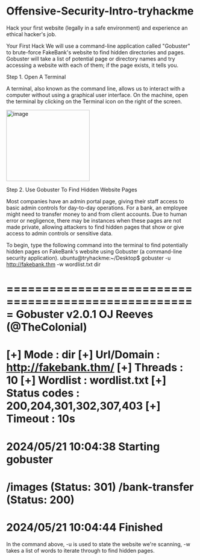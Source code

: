 # Offensive-Security-Intro-tryhackme
Hack your first website (legally in a safe environment) and experience an ethical hacker's job.

Your First Hack
We will use a command-line application called "Gobuster" to brute-force FakeBank's website to find hidden directories and pages. Gobuster will take a list of potential page or directory names and try accessing a website with each of them; if the page exists, it tells you.

Step 1. Open A Terminal

A terminal, also known as the command line, allows us to interact with a computer without using a graphical user interface. On the machine, open the terminal by clicking on the Terminal icon on the right of the screen.

<img width="221" height="189" alt="image" src="https://github.com/user-attachments/assets/1a5d0cf8-90c4-4978-89d7-e975e3115e0e" />


Step 2. Use Gobuster To Find Hidden Website Pages

Most companies have an admin portal page, giving their staff access to basic admin controls for day-to-day operations. For a bank, an employee might need to transfer money to and from client accounts. Due to human error or negligence, there may be instances when these pages are not made private, allowing attackers to find hidden pages that show or give access to admin controls or sensitive data.

To begin, type the following command into the terminal to find potentially hidden pages on FakeBank's website using Gobuster (a command-line security application).
ubuntu@tryhackme:~/Desktop$ gobuster -u http://fakebank.thm -w wordlist.txt dir

=====================================================
Gobuster v2.0.1              OJ Reeves (@TheColonial)
=====================================================
[+] Mode         : dir
[+] Url/Domain   : http://fakebank.thm/
[+] Threads      : 10
[+] Wordlist     : wordlist.txt
[+] Status codes : 200,204,301,302,307,403
[+] Timeout      : 10s
=====================================================
2024/05/21 10:04:38 Starting gobuster
=====================================================
/images (Status: 301)
/bank-transfer (Status: 200)
=====================================================
2024/05/21 10:04:44 Finished
=====================================================
In the command above, -u is used to state the website we're scanning, -w takes a list of words to iterate through to find hidden pages.


